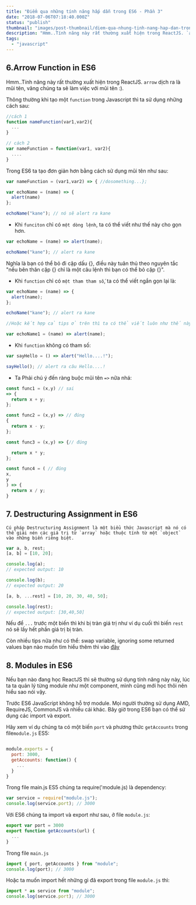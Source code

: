```yaml
---
title: "Điểm qua những tính năng hấp dẫn trong ES6 - Phần 3"
date: "2018-07-06T07:18:40.000Z"
status: "publish"
thumbnail: "images/post-thumbnail/diem-qua-nhung-tinh-nang-hap-dan-trong-es6.png"
description: "Hmm..Tính năng này rất thường xuất hiện trong ReactJS. `arrow` dịch ra là mũi tên, vâng chúng ta sẽ làm việc với mũi tên :)."
tags:
  - "javascript"
---
```


## 6.Arrow Function in ES6

Hmm..Tính năng này rất thường xuất hiện trong ReactJS. `arrow` dịch ra là mũi tên, vâng chúng ta sẽ làm việc với mũi tên :).

Thông thường khi tạo một `function` trong Javascript thì ta sử dụng những cách sau:

```javascript
//cách 1
function nameFunction(var1,var2){
  ...
}

// cách 2
var nameFunction = function(var1, var2){
  ....
}
```

Trong ES6 ta tạo đơn giản hơn bằng cách sử dụng mũi tên như sau:

```javascript
var nameFunction = (var1,var2) => { //dosomething...};

var echoName = (name) => {
  alert(name)
};

echoName("kane"); // nó sẽ alert ra kane

```

- Khi `funciton` chỉ có `một dòng lệnh`, ta có thể viết như thế này cho gọn hơn.

```javascript
var echoName = (name) => alert(name);

echoName("kane"); // alert ra kane
```

Nghĩa là bạn có thể bỏ đi cặp dấu {}, điều này tuân thủ theo nguyên tắc "nếu bên thân cặp {} chỉ là một câu lệnh thì bạn có thể bỏ cặp {}".

- Khi `function` chỉ có `một tham tham số`, ta có thể viết ngắn gọn lại là:

```javascript
var echoName = (name) => {
  alert(name);
};

echoName("kane"); // alert ra kane

//Hoặc kết hợp cả tips ở trên thì ta có thể viết luôn như thế này

var echoName1 = (name) => alert(name);
```

- Khi `function` không có tham số:

```javascript
var sayHello = () => alert("Hello....!");

sayHello(); // alert ra câu Hello....!
```

- Ta Phải chú ý đến ràng buộc mũi tên `=>` nữa nhá:

```javascript
const func1 = (x,y) // sai
=> {
  return x + y;
};

const func2 = (x,y) => // đúng
{
  return x - y;
};

const func3 = (x,y) => {// đúng

  return x * y;
};

const func4 = ( // đúng
x,
y
) => {
  return x / y;
}
```

## 7. Destructuring Assignment in ES6

```
Cú pháp Destructuring Assignment là một biểu thức Javascript mà nó có thể giải nén các giá trị từ `array` hoặc thuộc tính từ một `object` vào những biến riêng biệt.
```

```javascript
var a, b, rest;
[a, b] = [10, 20];

console.log(a);
// expected output: 10

console.log(b);
// expected output: 20

[a, b, ...rest] = [10, 20, 30, 40, 50];

console.log(rest);
// expected output: [30,40,50]
```

Nếu để `...` trước một biến thì khi bị tràn giá trị như ví dụ cuối thì biến `rest` nó sẽ lấy hết phần giá trị bị tràn.

Còn nhiều tips nữa như có thể: swap variable, ignoring some returned values bạn nào muốn tìm hiểu thêm thì vào <a href="https://developer.mozilla.org/en-US/docs/Web/JavaScript/Reference/Operators/Destructuring_assignment">đây</a>

## 8. Modules in ES6

Nếu bạn nào đang học ReactJS thì sẽ thường sử dụng tính năng này này, lúc ta ta quản lý từng module như một component, mình cũng mới học thôi nên hiểu sao nói vậy.

Trước ES6 JavaScript không hỗ trợ module. Mọi người thường sử dụng AMD, RequireJS, CommonJS và nhiều cái khác. Bây giờ trong ES6 bạn có thể sử dụng các import và export.

Hãy xem ví dụ chúng ta có một biến `port` và phương thức `getAccounts` trong file`module.js` ES5:

```javascript

module.exports = {
  port: 3000,
  getAccounts: function() {
    ...
  }
}

```

Trong file main.js ES5 chúng ta require('module.js) là dependency:

```javascript
var service = require("module.js");
console.log(service.port); // 3000
```

Với ES6 chúng ta import và export như sau, ở file `module.js`:

```javascript
export var port = 3000
export function getAccounts(url) {
  ...
}

```

Trong file `main.js`

```javascript
import { port, getAccounts } from "module";
console.log(port); // 3000
```

Hoặc ta muốn import hết những gì đã export trong file `module.js` thì:

```javascript
import * as service from "module";
console.log(service.port); // 3000
```

